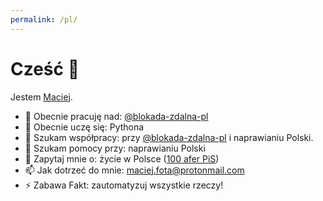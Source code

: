```yaml
---
permalink: /pl/
---
```


# Cześć <span aria-label="macha ręka" role="img">👋</span>

Jestem <a href="https://github.com/macij-fota-1976">Maciej</a>.

- 🔭 Obecnie pracuję nad: <a href="https://github.com/blokada-zdalna-pl" title="blokada-zdalna-pl">@blokada-zdalna-pl</a>
- 🌱 Obecnie uczę się: Pythona
- 👯 Szukam współpracy: przy <a href="https://github.com/blokada-zdalna-pl" title="blokada-zdalna-pl">@blokada-zdalna-pl</a> i naprawianiu Polski.
- 🤔 Szukam pomocy przy: naprawianiu Polski
- 💬 Zapytaj mnie o: życie w Polsce  (<a href="http://100aferpis.pl/" title="100 afer PiS! Każda wymaga wyjaśnienia!">100 afer PiS</a>)
- 📫 Jak dotrzeć do mnie: [maciej.fota@protonmail.com](mailto:maciej.fota@protonmail.com)
- ⚡ Zabawa Fakt: zautomatyzuj wszystkie rzeczy!
